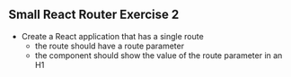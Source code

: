 ## Small React Router Exercise 2

- Create a React application that has a single route
    - the route should have a route parameter
    - the component should show the value of the route parameter in an H1